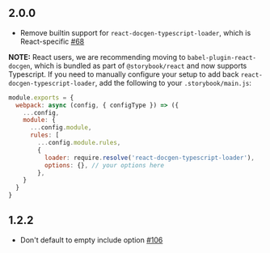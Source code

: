 ## 2.0.0

- Remove builtin support for `react-docgen-typescript-loader`, which is React-specific [#68](https://github.com/storybookjs/presets/pull/68)

**NOTE:** React users, we are recommending moving to `babel-plugin-react-docgen`, which is bundled as part of `@storybook/react` and now supports Typescript. If you need to manually configure your setup to add back `react-docgen-typescript-loader`, add the following to your `.storybook/main.js`:

```js
module.exports = {
  webpack: async (config, { configType }) => ({
    ...config,
    module: {
      ...config.module,
      rules: [
        ...config.module.rules,
        {
          loader: require.resolve('react-docgen-typescript-loader'),
          options: {}, // your options here
        },
    }
  }
}
```

## 1.2.2

- Don't default to empty include option [#106](https://github.com/storybookjs/presets/pull/106)

